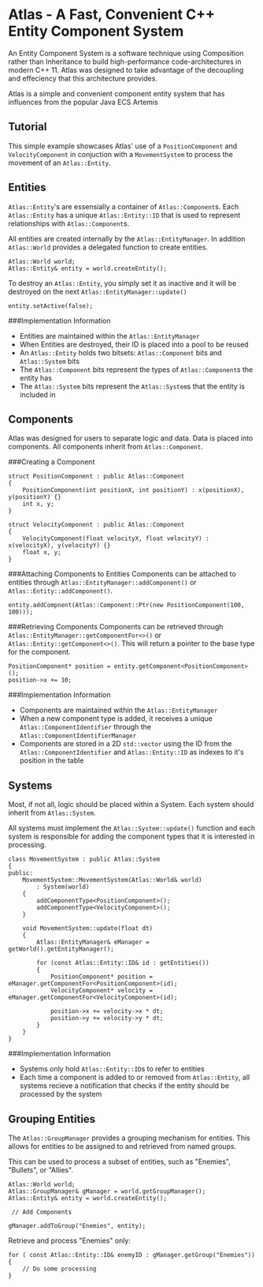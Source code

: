 # Atlas - A Fast, Convenient C++ Entity Component System
An Entity Component System is a software technique using Composition rather than Inheritance to build 
high-performance code-architectures in modern C++ 11. Atlas was designed to take advantage of the decoupling and effeciency 
that this architecture provides.

Atlas is a simple and convenient component entity system that has influences
from the popular Java ECS Artemis
 
## Tutorial
 This simple example showcases Atlas' use of a `PositionComponent` and `VelocityComponent` in conjuction with
 a `MovementSystem` to process the movement of an `Atlas::Entity`.


## Entities
 
`Atlas::Entity`'s are essensially a container of `Atlas::Component`s. Each `Atlas::Entity` has a unique `Atlas::Entity::ID` 
that is used to represent relationships with `Atlas::Component`s. 

All entities are created internally by the `Atlas::EntityManager`. In addition `Atlas::World` provides a delegated function 
to create entities.
~~~~~~~~~~~~~~~~~~~~~~~~~~~~~~~~~~~~~~~~~~~~~~~
Atlas::World world;
Atlas::Entity& entity = world.createEntity();
~~~~~~~~~~~~~~~~~~~~~~~~~~~~~~~~~~~~~~~~~~~~~~~
 
To destroy an `Atlas::Entity`, you simply set it as inactive and it will be destroyed on the next `Atlas::EntityManager::update()`
~~~~~~~~~~~~~~~~~~~~~~~~~
entity.setActive(false);
~~~~~~~~~~~~~~~~~~~~~~~~~

###Implementation Information

- Entities are maintained within the `Atlas::EntityManager`
- When Entities are destroyed, their ID is placed into a pool to be reused
- An `Atlas::Entity` holds two bitsets: `Atlas::Component` bits and `Atlas::System` bits
- The `Atlas::Component` bits represent the types of `Atlas::Component`s the entity has
- The `Atlas::System` bits represent the `Atlas::System`s that the entity is included in
 

## Components
 Atlas was designed for users to separate logic and data. Data is placed into components.
 All components inherit from `Atlas::Component`.

###Creating a Component
~~~~~~~~~~~~~~~~~~~~~~~~~
struct PositionComponent : public Atlas::Component
{
	PositionComponent(int positionX, int positionY) : x(positionX), y(positionY) {}
	int x, y;
}

struct VelocityComponent : public Atlas::Component
{
	VelocityComponent(float velocityX, float velocityY) : x(velocityX), y(velocityY) {}
	float x, y;
}
~~~~~~~~~~~~~~~~~~~~~~~~~

###Attaching Components to Entities
Components can be attached to entities through `Atlas::EntityManager::addComponent()` or `Atlas::Entity::addComponent()`.
~~~~~~~~~~~~~~~~~~~~~~~~~~~~~~~~
entity.addCompnent(Atlas::Component::Ptr(new PositionComponent(100, 100)));
~~~~~~~~~~~~~~~~~~~~~~~~~~~~~~~~

###Retrieving Components
Components can be retrieved through `Atlas::EntityManager::getComponentFor<>()` or `Atlas::Entity::getComponent<>()`. This will return a pointer to the base type for the component.
~~~~~~~~~~~~~~~~~~~~~~~~~~~
PositionComponent* position = entity.getComponent<PositionComponent>();
position->x += 10;
~~~~~~~~~~~~~~~~~~~~~~~~~~~

###Implementation Information
- Components are maintained within the `Atlas::EntityManager`
- When a new component type is added, it receives a unique `Atlas::ComponentIdentifier` through the `Atlas::ComponentIdentifierManager`
- Components are stored in a 2D `std::vector` using the ID from the `Atlas::ComponentIdentifier` and `Atlas::Entity::ID` as indexes to it's position in the table

## Systems
Most, if not all, logic should be placed within a System. Each system should inherit from `Atlas::System`.

All systems must implement the `Atlas::System::update()` function and each system is responsible for adding the component types that it is interested in processing.
~~~~~~~~~~~~~~~~~~~~~~~~~~~~~~~
class MovementSystem : public Atlas::System
{
public:
	MovementSystem::MovementSystem(Atlas::World& world)
		: System(world)
	{
		addComponentType<PositionComponent>();
		addComponentType<VelocityComponent>();
	}

	void MovementSystem::update(float dt)
	{
		Atlas::EntityManager& eManager = getWorld().getEntityManager();
		
		for (const Atlas::Entity::ID& id : getEntities())
		{
			PositionComponent* position = eManager.getComponentFor<PositionComponent>(id);
			VelocityComponent* velocity = eManager.getComponentFor<VelocityComponent>(id);

			position->x += velocity->x * dt;
			position->y += velocity->y * dt;
		}
	}
}
~~~~~~~~~~~~~~~~~~~~~~~~~~~~~~~
 
###Implementation Information
- Systems only hold `Atlas::Entity::ID`s to refer to entities
- Each time a component is added to or removed from `Atlas::Entity`, all systems recieve a notification that checks if the entity should be processed by the system

 
## Grouping Entities
The `Atlas::GroupManager` provides a grouping mechanism for entities. This allows for entities to be assigned to and retrieved from named groups.

This can be used to process a subset of entities, such as "Enemies", "Bullets", or "Allies".
~~~~~~~~~~~~~~~~~~~~~~~~~~~~~
Atlas::World world;
Atlas::GroupManager& gManager = world.getGroupManager();
Atlas::Entity& entity = world.createEntity();
 
 // Add Components
 
gManager.addToGroup("Enemies", entity);
~~~~~~~~~~~~~~~~~~~~~~~~~~~~~

Retrieve and process "Enemies" only:
~~~~~~~~~~~~~~~~~~~~~~~~~~~~~
for ( const Atlas::Entity::ID& enemyID : gManager.getGroup("Enemies"))
{
	// Do some processing
}
~~~~~~~~~~~~~~~~~~~~~~~~~~~~~




